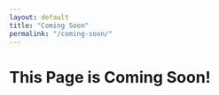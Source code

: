```yaml
---
layout: default
title: "Coming Soon"
permalink: "/coming-soon/"
---
```

# This Page is Coming Soon!
